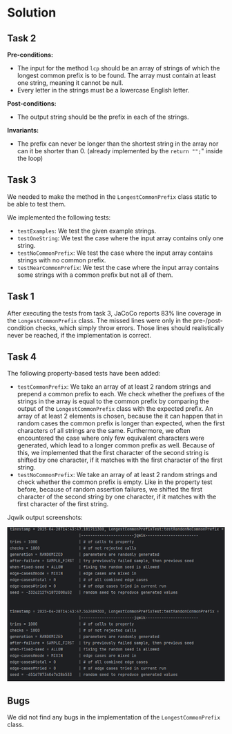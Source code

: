 # Solution

## Task 2

<b>Pre-conditions: </b><br>

- The input for the method `lcp` should be an array of strings of which the longest common prefix is to be found. 
  The array must contain at least one string, meaning it cannot be null.
- Every letter in the strings must be a lowercase English letter.

<b>Post-conditions: </b><br>

- The output string should be the prefix in each of the strings.


<b>Invariants: </b><br>

- The prefix can never be longer than the shortest string in the array nor can it be shorter than 0. (already implemented
by the `return "";`" inside the loop)


## Task 3

We needed to make the method in the `LongestCommonPrefix` class static to be able to test them.

We implemented the following tests:

- `testExamples`: We test the given example strings.
- `testOneString`: We test the case where the input array contains only one string.
- `testNoCommonPrefix`: We test the case where the input array contains strings with no common prefix.
- `testNearCommonPrefix`: We test the case where the input array contains some strings with a common prefix but
not all of them.


## Task 1

After executing the tests from task 3, JaCoCo reports 83% line coverage in the `LongestCommonPrefix` class.
The missed lines were only in the pre-/post-condition checks, which simply throw errors.
Those lines should realistically never be reached, if the implementation is correct.

## Task 4

The following property-based tests have been added:
- `testCommonPrefix`: We take an array of at least 2 random strings and prepend a common prefix to each.
  We check whether the prefixes of the strings in the array is equal to the common prefix by comparing the output of the
    `LongestCommonPrefix` class with the expected prefix. An array of at least 2 elements is chosen, because the
it can happen that in random cases the common prefix is longer than expected, when the first characters of all 
    strings are the same. Furthermore, we often encountered the case where only few equivalent characters were
generated, which lead to a longer common prefix as well. Because of this, we implemented that the first character of
the second string is shifted by one character, if it matches with the first character of the first string.
- `testNoCommonPrefix`: We take an array of at least 2 random strings and check whether the common prefix is empty. 
Like in the property test before, because of random assertion failures, we shifted the first character of the second
string by one character, if it matches with the first character of the first string.

Jqwik output screenshots:

![jqwik_output_LCP.png](src/test/resources/jqwik_output_LCP.png)

## Bugs

We did not find any bugs in the implementation of the `LongestCommonPrefix` class.
